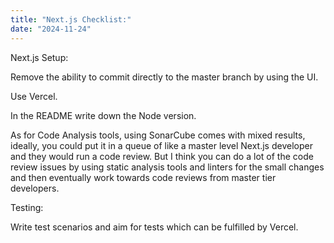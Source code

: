 ```yaml
---
title: "Next.js Checklist:"
date: "2024-11-24"
---
```


Next.js Setup:

Remove the ability to commit directly to the master branch by using the UI.

Use Vercel.

In the README write down the Node version.

As for Code Analysis tools, using SonarCube comes with mixed results, ideally, you could put it in a queue of like a master level Next.js developer and they would run a code review. But I think you can do a lot of the code review issues by using static analysis tools and linters for the small changes and then eventually work towards code reviews from master tier developers.

Testing:

Write test scenarios and aim for tests which can be fulfilled by Vercel.
